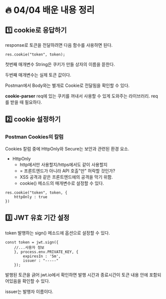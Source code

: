 # :fire: 04/04 배운 내용 정리

## :one: cookie로 응답하기

response로 토큰을 전달하려면 다음 함수를 사용하면 된다.

```
res.cookie("token", token);
```

첫번째 매개변수 String은 쿠키가 만들 상자의 이름을 뜯한다.

두번째 매개변수는 실제 토큰 값이다.

Postman에서 Body와는 별개로 Cookie로 전달됨을 확인할 수 있다.

**cookie-parser**
req에 있는 쿠키를 꺼내서 사용할 수 있게 도와주는 라이브러리.
req를 받을 때 필요하다.

## :two: cookie 설정하기

### Postman Cookies의 칼럼

Cookies 칼럼 중에 HttpOnly와 Secure는 보안과 관련된 환경 요소.

- HttpOnly
    - http에서만 사용할지/https에서도 같이 사용할지
    - = 프론트엔드가 아니라 API 호출"만" 허락할 것인가?
    - XSS 공격과 같은 프론트엔드에의 공격을 막기 위함.
    - cookie() 메소드의 매개변수로 설정할 수 있다.

```
res.cookie("token", token, {
    httpOnly : true
})
```

## :three: JWT 유효 기간 설정

token 발행하는 sign() 메소드에 옵션으로 설정할 수 있다.

```
const token = jwt.sign({
    //...사용자 정보
    }, process.env.PRIVATE_KEY, {
        expiresIn : '5m',
        issuer : "-----"
    });
```

발행된 토큰을 긁어 jwt.io에서 확인하면 발행 시간과 종료시간이 토큰 내용 안에 포함되어있음을 확인할 수 있다. 

issuer는 발행자 이름이다.

